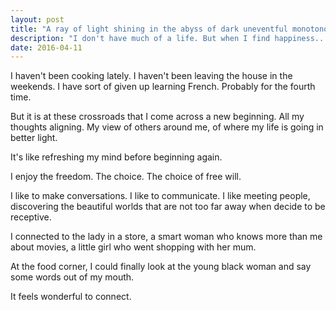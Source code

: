 ```yaml
---
layout: post
title: "A ray of light shining in the abyss of dark uneventful monotonous days"
description: "I don't have much of a life. But when I find happiness..."
date: 2016-04-11
---
```


I haven't been cooking lately. I haven't been leaving the house in the weekends. I have sort of given up learning French. Probably for the fourth time.

But it is at these crossroads that I come across a new beginning. All my thoughts aligning. My view of others around me, of where my life is going in better light.

It's like refreshing my mind before beginning again.

I enjoy the freedom. The choice. The choice of free will.

I like to make conversations. I like to communicate. I like meeting people, discovering the beautiful worlds that are not too far away when decide to be receptive.

I connected to the lady in a store, a smart woman who knows more than me about movies, a little girl who went shopping with her mum.

At the food corner, I could finally look at the young black woman and say some words out of my mouth.

It feels wonderful to connect.
